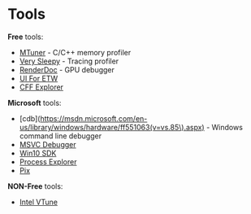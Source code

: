 # Tools

**Free** tools:

- [MTuner](http://mtuner.net/) - C/C++ memory profiler
- [Very Sleepy](http://www.codersnotes.com/sleepy/) - Tracing profiler
- [RenderDoc](https://github.com/baldurk/renderdoc) - GPU debugger
- [UI For ETW](https://randomascii.wordpress.com/2015/04/14/uiforetw-windows-performance-made-easier/)
- [CFF Explorer](http://www.ntcore.com/exsuite.php)

**Microsoft** tools:

- [cdb](https://msdn.microsoft.com/en-us/library/windows/hardware/ff551063(v=vs.85\).aspx) - Windows command line debugger
- [MSVC Debugger](https://msdn.microsoft.com/en-us/library/sc65sadd.aspx)
- [Win10 SDK](https://developer.microsoft.com/en-us/windows/downloads/windows-10-sdk)
- [Process Explorer](https://technet.microsoft.com/en-us/sysinternals/processexplorer.aspx)
- [Pix](https://blogs.msdn.microsoft.com/pix/2017/01/17/introducing-pix-on-windows-beta/)

**NON-Free** tools:

- [Intel VTune](https://software.intel.com/en-us/intel-vtune-amplifier-xe)

